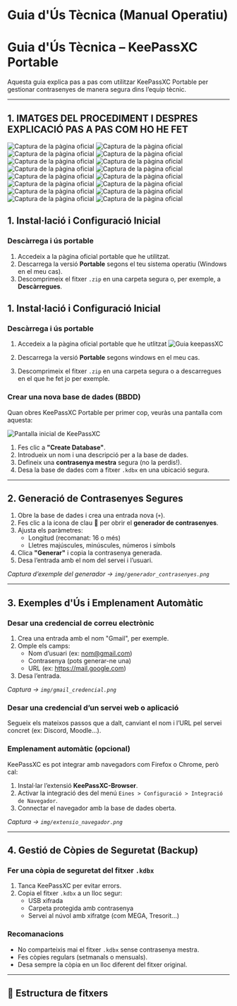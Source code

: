 # Guia d'Ús Tècnica (Manual Operatiu)

# Guia d'Ús Tècnica – KeePassXC Portable

Aquesta guia explica pas a pas com utilitzar KeePassXC Portable per gestionar contrasenyes de manera segura dins l’equip tècnic.

---
## 1. IMATGES DEL PROCEDIMENT I DESPRES EXPLICACIÓ PAS A PAS COM HO HE FET

![Captura de la pàgina oficial](img/captura1.png)
![Captura de la pàgina oficial](img/captura2.png)
![Captura de la pàgina oficial](img/captura4.png)
![Captura de la pàgina oficial](img/captura5.png)
![Captura de la pàgina oficial](img/captura6.png)
![Captura de la pàgina oficial](img/captura7.png)
![Captura de la pàgina oficial](img/captura8.png)
![Captura de la pàgina oficial](img/captura9.png)
![Captura de la pàgina oficial](img/captura10.png)
![Captura de la pàgina oficial](img/captura11.png)
![Captura de la pàgina oficial](img/captura12.png)
![Captura de la pàgina oficial](img/captura13.png)
![Captura de la pàgina oficial](img/captura14.png)
![Captura de la pàgina oficial](img/captura15.png)
![Captura de la pàgina oficial](img/captura16.png)
![Captura de la pàgina oficial](img/captura17.png)

## 1. Instal·lació i Configuració Inicial

### Descàrrega i ús portable

1. Accedeix a la pàgina oficial portable que he utilitzat. 
2. Descarrega la versió **Portable** segons el teu sistema operatiu (Windows en el meu cas).
3. Descomprimeix el fitxer `.zip` en una carpeta segura o, per exemple, a **Descàrregues**.

## 1. Instal·lació i Configuració Inicial

### Descàrrega i ús portable

1. Accedeix a la pàgina oficial portable que he utlitzat ![Guia keepassXC](img/captura1.png)

3. Descarrega la versió **Portable** segons windows en el meu cas.
4. Descomprimeix el fitxer `.zip` en una carpeta segura o a descarregues en el que he fet jo per exemple.

### Crear una nova base de dades (BBDD)

Quan obres KeePassXC Portable per primer cop, veuràs una pantalla com aquesta:

![Pantalla inicial de KeePassXC](img/kee_pass_inicial.png)

1. Fes clic a **"Create Database"**.
2. Introdueix un nom i una descripció per a la base de dades.
3. Defineix una **contrasenya mestra** segura (no la perdis!).
4. Desa la base de dades com a fitxer `.kdbx` en una ubicació segura.

---

## 2. Generació de Contrasenyes Segures

1. Obre la base de dades i crea una entrada nova (`+`).
2. Fes clic a la icona de clau 🔑 per obrir el **generador de contrasenyes**.
3. Ajusta els paràmetres:
   - Longitud (recomanat: 16 o més)
   - Lletres majúscules, minúscules, números i símbols
4. Clica **"Generar"** i copia la contrasenya generada.
5. Desa l’entrada amb el nom del servei i l’usuari.

*Captura d’exemple del generador → `img/generador_contrasenyes.png`*

---

## 3. Exemples d'Ús i Emplenament Automàtic

### Desar una credencial de correu electrònic

1. Crea una entrada amb el nom "Gmail", per exemple.
2. Omple els camps:
   - Nom d’usuari (ex: nom@gmail.com)
   - Contrasenya (pots generar-ne una)
   - URL (ex: https://mail.google.com)
3. Desa l’entrada.

*Captura → `img/gmail_credencial.png`*

### Desar una credencial d’un servei web o aplicació

Segueix els mateixos passos que a dalt, canviant el nom i l’URL pel servei concret (ex: Discord, Moodle...).

### Emplenament automàtic (opcional)

KeePassXC es pot integrar amb navegadors com Firefox o Chrome, però cal:

1. Instal·lar l’extensió **KeePassXC-Browser**.
2. Activar la integració des del menú `Eines > Configuració > Integració de Navegador`.
3. Connectar el navegador amb la base de dades oberta.

*Captura → `img/extensio_navegador.png`*

---

## 4. Gestió de Còpies de Seguretat (Backup)

### Fer una còpia de seguretat del fitxer `.kdbx`

1. Tanca KeePassXC per evitar errors.
2. Copia el fitxer `.kdbx` a un lloc segur:
   - USB xifrada
   - Carpeta protegida amb contrasenya
   - Servei al núvol amb xifratge (com MEGA, Tresorit…)

### Recomanacions

- No comparteixis mai el fitxer `.kdbx` sense contrasenya mestra.
- Fes còpies regulars (setmanals o mensuals).
- Desa sempre la còpia en un lloc diferent del fitxer original.

---

## 📁 Estructura de fitxers



